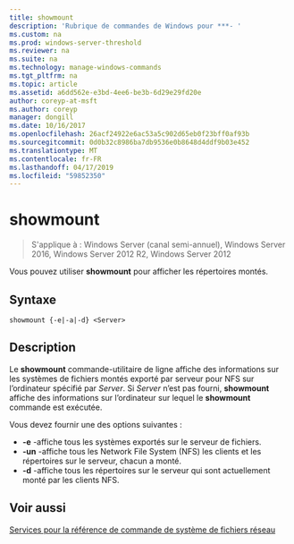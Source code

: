 ```yaml
---
title: showmount
description: 'Rubrique de commandes de Windows pour ***- '
ms.custom: na
ms.prod: windows-server-threshold
ms.reviewer: na
ms.suite: na
ms.technology: manage-windows-commands
ms.tgt_pltfrm: na
ms.topic: article
ms.assetid: a6dd562e-e3bd-4ee6-be3b-6d29e29fd20e
author: coreyp-at-msft
ms.author: coreyp
manager: dongill
ms.date: 10/16/2017
ms.openlocfilehash: 26acf24922e6ac53a5c902d65eb0f23bff0af93b
ms.sourcegitcommit: 0d0b32c8986ba7db9536e0b8648d4ddf9b03e452
ms.translationtype: MT
ms.contentlocale: fr-FR
ms.lasthandoff: 04/17/2019
ms.locfileid: "59852350"
---
```

# <a name="showmount"></a>showmount

>S'applique à : Windows Server (canal semi-annuel), Windows Server 2016, Windows Server 2012 R2, Windows Server 2012

Vous pouvez utiliser **showmount** pour afficher les répertoires montés.  
  
## <a name="syntax"></a>Syntaxe  
```
showmount {-e|-a|-d} <Server>  
```

## <a name="description"></a>Description  
Le **showmount** commande\-utilitaire de ligne affiche des informations sur les systèmes de fichiers montés exporté par serveur pour NFS sur l’ordinateur spécifié par *Server*. Si *Server* n’est pas fourni, **showmount** affiche des informations sur l’ordinateur sur lequel le **showmount** commande est exécutée.  
  
Vous devez fournir une des options suivantes :  
  
- **\-e** -affiche tous les systèmes exportés sur le serveur de fichiers.  
- **\-un** -affiche tous les Network File System \(NFS\) les clients et les répertoires sur le serveur, chacun a monté.  
- **\-d** -affiche tous les répertoires sur le serveur qui sont actuellement monté par les clients NFS.  
  
## <a name="see-also"></a>Voir aussi  
[Services pour la référence de commande de système de fichiers réseau](services-for-network-file-system-command-reference.md)  